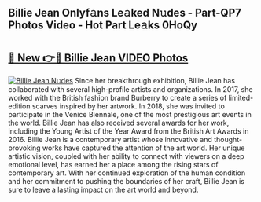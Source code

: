 ## Billie Jean Onlyf𝚊ns Le𝚊ked N𝚞des - Part-QP7 Photos Video - Hot Part Le𝚊ks 0HoQy

# <h2><a href="http://ac20047.deff.icu/?id=Billie+Jean">🔗 New 👉🔴 Billie Jean VIDEO Photos</a></h2>

[![Billie Jean N𝚞des](https://i.imgur.com/rIISA9y.gif)](http://ac20047.deff.icu/?id=Billie+Jean)
Since her breakthrough exhibition, Billie Jean has collaborated with several high-profile artists and organizations. In 2017, she worked with the British fashion brand Burberry to create a series of limited-edition scarves inspired by her artwork. In 2018, she was invited to participate in the Venice Biennale, one of the most prestigious art events in the world. Billie Jean has also received several awards for her work, including the Young Artist of the Year Award from the British Art Awards in 2016. Billie Jean is a contemporary artist whose innovative and thought-provoking works have captured the attention of the art world. Her unique artistic vision, coupled with her ability to connect with viewers on a deep emotional level, has earned her a place among the rising stars of contemporary art. With her continued exploration of the human condition and her commitment to pushing the boundaries of her craft, Billie Jean is sure to leave a lasting impact on the art world and beyond.
